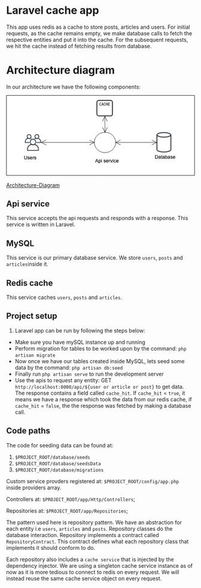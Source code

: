 # Laravel cache app

This app uses redis as a cache to store posts, articles and users. For initial requests, as the cache remains empty, we make database calls to fetch the respective entities and put it into the cache. For the subsequent requests, we hit the cache instead of fetching results from database.

# Architecture diagram


In our architecture we have the following components:

<img src="./diagrams/architecture-diagram.png">

[Architecture-Diagram](./diagrams/architecture-diagram.png)

## Api service

This service accepts the api requests and responds with a response. This service is written in Laravel.

## MySQL

This service is our primary database service. We store `users`, `posts` and `articles`inside it.

## Redis cache

This service caches `users`, `posts` and `articles`. 

## Project setup

1. Laravel app can be run by following the steps below:

- Make sure you have mySQL instance up and running
- Perform migration for tables to be worked upon by the command: `php artisan migrate`
- Now once we have our tables created inside MySQL, lets seed some data by the command: `php artisan db:seed`
- Finally run `php artisan serve` to run the development server
- Use the apis to request any entity: GET `http://localhost:8000/api/${user or article or post}` to get data. The response contains a field called `cache_hit`. If `cache_hit` = `true`,  it means we have a response which took the data from our redis cache, if `cache_hit` = `false`, the the response was fetched by making a database call.

## Code paths

The code for seeding data can be found at: 
1. `$PROJECT_ROOT/database/seeds`
1. `$PROJECT_ROOT/database/seedsData`
1. `$PROJECT_ROOT/database/migrations`

Custom service provders registered at: `$PROJECT_ROOT/config/app.php` inside providers array.

Controllers at: `$PROJECT_ROOT/app/Http/Controllers`;

Repositories at: `$PROJECT_ROOT/app/Repositories`;

The pattern used here is repository pattern. We have an abstraction for each entity i.e `users`, `articles` and `posts`. Repository classes do the database interaction. Repository implements a contract called `RepositoryContract`. This contract defines what each repository class that implements it should conform to do.

Each repository also includes a `cache service` that is injected by the dependency injector. We are using a singleton cache service instance as of now as it is more tedious to connect to redis on every request. We will instead reuse the same cache service object on every request.





